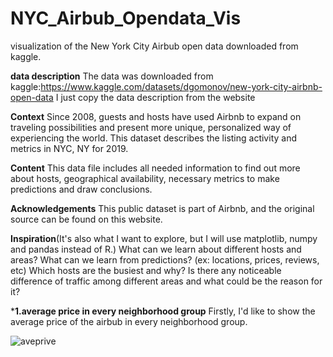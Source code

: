 # NYC_Airbub_Opendata_Vis
visualization of the New York City Airbub open data downloaded from kaggle.

**data description**
The data was downloaded from kaggle:https://www.kaggle.com/datasets/dgomonov/new-york-city-airbnb-open-data
I just copy the data description from the website

**Context**
Since 2008, guests and hosts have used Airbnb to expand on traveling possibilities and present more unique, personalized way of experiencing the world. This dataset describes the listing activity and metrics in NYC, NY for 2019.

**Content**
This data file includes all needed information to find out more about hosts, geographical availability, necessary metrics to make predictions and draw conclusions.

**Acknowledgements**
This public dataset is part of Airbnb, and the original source can be found on this website.

**Inspiration**(It's also what I want to explore, but I will use matplotlib, numpy and pandas instead of R.)
What can we learn about different hosts and areas?
What can we learn from predictions? (ex: locations, prices, reviews, etc)
Which hosts are the busiest and why?
Is there any noticeable difference of traffic among different areas and what could be the reason for it?



***1.average price in every neighborhood group**
Firstly, I'd like to show the average price of the airbub in every neighborhood group.


![aveprive](https://github.com/jianght1999/NYC_Airbub_Opendata_Vis/assets/80138413/76c6dca2-0aba-4bd2-913f-14c4ece39575)
